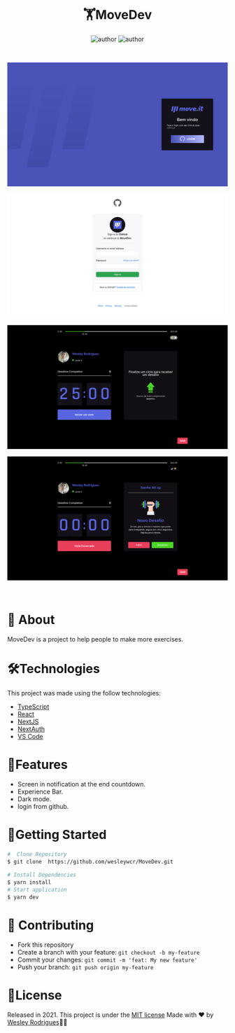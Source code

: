 <h1 align="center"> <strong>🏋️MoveDev</strong></h1>

<p align="center">
<img alt="author" src="https://img.shields.io/static/v1?label=WesleyRodrigues&message=Author&color=240b36&labelColor=000000">

<img alt="author" src="https://img.shields.io/static/v1?label=license&message=MIT&color=240b36&labelColor=000000">
</p>

<br />
<p align="center"><img src=".github/login.png"/></p>
<p align="center"><img src=".github/github.png"/></p>
<p align="center"><img src=".github/home.png"/></p>
<p align="center"><img src=".github/desafio.png"/></p>


<br />

# 📕 About
 MoveDev is a project to help people to make more exercises.
</br>

# 🛠️Technologies 

This project was made using the follow technologies:

- [TypeScript](https://www.typescriptlang.org/)
- [React](https://reactjs.org)
- [NextJS](https://nextjs.org/)
- [NextAuth](https://next-auth.js.org/)
- [VS Code](https://code.visualstudio.com/)


# 🚀Features


* Screen in notification at the end countdown.
* Experience Bar.
* Dark mode.
* login from github.


# 🏃Getting Started
```sh
#  Clone Repository
$ git clone  https://github.com/wesleywcr/MoveDev.git
```
```sh
# Install Dependencies
$ yarn install
# Start application
$ yarn dev
```

# 🤝 Contributing

- Fork this repository
- Create a branch with your feature: `git checkout -b my-feature`
- Commit your changes: `git commit -m 'feat: My new feature'`
- Push your branch: `git push origin my-feature`

# 📝License

Released in 2021.
This project is under the [MIT license](./LICENSE)
Made with ❤️ by [Wesley Rodrigues](https://github.com/wesleywcr)🤙👊
